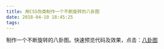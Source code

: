 ```yaml
---
title: 用CSS伪类制作一个不断旋转的八卦图
date: 2018-04-10 18:45:25
tags:
---
```


制作一个不断旋转的八卦图。快速预览代码及效果，点击：[八卦图](http://js.jirengu.com/melapifome/1/edit?html,css,output)